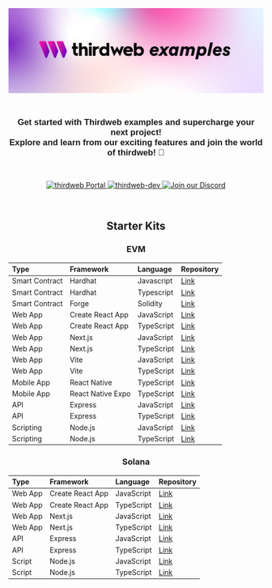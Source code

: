 <!-- Banner Image -->

![Thirdweb Examples Header](header-image.png)

<br />

<p align="center">
  <strong style="font-size: 1.2em; font-family: Arial, sans-serif;">
     Get started with Thirdweb examples and supercharge your next project! <br /> Explore and learn from our exciting features and join the world of thirdweb! 🎉
  </strong>
</p>


<br />

<p align="center">
  <a href="https://portal.thirdweb.com/">
    <img src="https://img.shields.io/badge/thirdweb%20Portal-8A2BE2?style=for-the-badge&logoColor=white" alt="thirdweb Portal">
  </a>
  <a href="https://github.com/orgs/thirdweb-dev/repositories">
    <img src="https://img.shields.io/badge/thirdweb%20dev-8A2BE2?style=for-the-badge&logo=GitHub&logoColor=white" alt="thirdweb-dev">
  </a>
  <a href="https://discord.com/invite/thirdweb">
    <img src="https://img.shields.io/badge/Join%20our%20Discord-8A2BE2?style=for-the-badge&logo=discord&logoColor=white" alt="Join our Discord">
  </a>
</p>

<br />

<div align='center' >

## Starter Kits

### EVM

| Type           | Framework        | Language   | Repository                                                             |
| :------------- | :--------------- | :--------- | :-------------------------------------------------------------------------- |
| Smart Contract | Hardhat          | Javascript | [Link](https://github.com/thirdweb-example/hardhat-javascript-starter)      |
| Smart Contract | Hardhat          | Typescript | [Link](https://github.com/thirdweb-example/hardhat-typescript-starter)      |
| Smart Contract | Forge            | Solidity   | [Link](https://github.com/thirdweb-example/forge-starter)                   |
| Web App        | Create React App | JavaScript | [Link](https://github.com/thirdweb-example/cra-javascript-starter)          |
| Web App        | Create React App | TypeScript | [Link](https://github.com/thirdweb-example/cra-typescript-starter)          |
| Web App        | Next.js          | JavaScript | [Link](https://github.com/thirdweb-example/next-javascript-starter)         |
| Web App        | Next.js          | TypeScript | [Link](https://github.com/thirdweb-example/next-typescript-starter)         |
| Web App        | Vite             | JavaScript | [Link](https://github.com/thirdweb-example/vite-javascript-starter)         |
| Web App        | Vite             | TypeScript | [Link](https://github.com/thirdweb-example/vite-typescript-starter)         |
| Mobile App     | React Native     | TypeScript | [Link](https://github.com/thirdweb-example/react-native-typescript-starter) |
| Mobile App     | React Native Expo| TypeScript | [Link](https://github.com/thirdweb-example/react-native-expo-starter) |
| API            | Express          | JavaScript | [Link](https://github.com/thirdweb-example/express-javascript-starter)      |
| API            | Express          | TypeScript | [Link](https://github.com/thirdweb-example/express-typescript-starter)      |
| Scripting      | Node.js          | JavaScript | [Link](https://github.com/thirdweb-example/node-javascript-starter)         |
| Scripting      | Node.js          | TypeScript | [Link](https://github.com/thirdweb-example/node-typescript-starter)         |

### Solana

| Type    | Framework        | Language   | Repository                                                               |
| :------ | :--------------- | :--------- | :---------------------------------------------------------------------------- |
| Web App | Create React App | JavaScript | [Link](https://github.com/thirdweb-example/cra-javascript-solana-starter)     |
| Web App | Create React App | TypeScript | [Link](https://github.com/thirdweb-example/cra-typescript-solana-starter)     |
| Web App | Next.js          | JavaScript | [Link](https://github.com/thirdweb-example/next-javascript-solana-starter)    |
| Web App | Next.js          | TypeScript | [Link](https://github.com/thirdweb-example/next-typescript-solana-starter)    |
| API     | Express          | JavaScript | [Link](https://github.com/thirdweb-example/express-javascript-solana-starter) |
| API     | Express          | TypeScript | [Link](https://github.com/thirdweb-example/express-typescript-solana-starter) |
| Script  | Node.js          | JavaScript | [Link](https://github.com/thirdweb-example/node-javascript-solana-starter)    |
| Script  | Node.js          | TypeScript | [Link](https://github.com/thirdweb-example/node-typescript-solana-starter)    |

</div>
